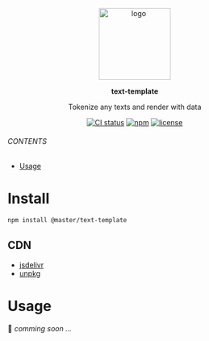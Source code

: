 <br><br>
<p align="center">
    <img src="https://raw.githubusercontent.com/master-style/package/document/images/logo-and-text.svg" alt="logo" width="142">
</p>
<p align="center">
    <b><!-- name -->text-template<!----></b>
</p>
<p align="center"><!-- package.description -->Tokenize any texts and render with data<!----></p>
<p align="center"><!-- badges.map((badge) => `<a href="${badge.href}"><img src="${badge.src}" alt="${badge.alt}"></a>`).join('&nbsp;')--><a href="https://circleci.com/gh/master-style/workflows/text-template/tree/main"><img src="https://img.shields.io/circleci/build/github/master-style/text-template/main.svg?logo=circleci&logoColor=fff&label=CircleCI" alt="CI status"></a>&nbsp;<a href="https://www.npmjs.com/@master/text-template"><img src="https://img.shields.io/npm/v/@master/text-template.svg?logo=npm&logoColor=fff&label=NPM&color=limegreen" alt="npm"></a>&nbsp;<a href="https://github.com/master-style/text-template/blob/main/LICENSE"><img src="https://img.shields.io/github/license/master-style/text-template" alt="license"></a><!----></p>

###### CONTENTS
- [Usage](#usage)

# Install
```sh
npm install @master/text-template
```
## CDN
<!-- cdns.map((cdn) => `\n- [${cdn.name}](${cdn.href})`).join('') -->
- [jsdelivr](https://www.jsdelivr.com/package/npm/@master/text-template)
- [unpkg](https://unpkg.com/@master/text-template)<!---->

# Usage
🚧 *comming soon ...*